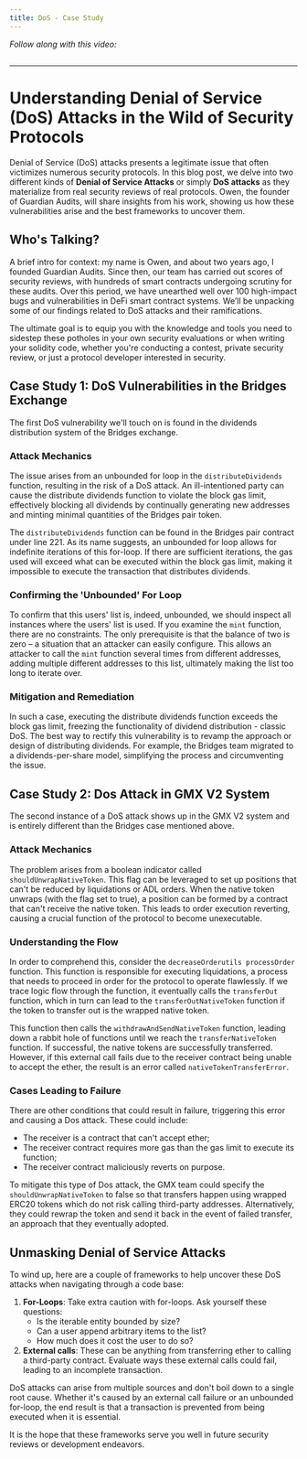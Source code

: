 ```yaml
---
title: DoS - Case Study
---
```


_Follow along with this video:_

## 

---

# Understanding Denial of Service (DoS) Attacks in the Wild of Security Protocols

Denial of Service (DoS) attacks presents a legitimate issue that often victimizes numerous security protocols. In this blog post, we delve into two different kinds of **Denial of Service Attacks** or simply **DoS attacks** as they materialize from real security reviews of real protocols. Owen, the founder of Guardian Audits, will share insights from his work, showing us how these vulnerabilities arise and the best frameworks to uncover them.

## Who's Talking?

A brief intro for context: my name is Owen, and about two years ago, I founded Guardian Audits. Since then, our team has carried out scores of security reviews, with hundreds of smart contracts undergoing scrutiny for these audits. Over this period, we have unearthed well over 100 high-impact bugs and vulnerabilities in DeFi smart contract systems. We’ll be unpacking some of our findings related to DoS attacks and their ramifications.

The ultimate goal is to equip you with the knowledge and tools you need to sidestep these potholes in your own security evaluations or when writing your solidity code, whether you're conducting a contest, private security review, or just a protocol developer interested in security.

## Case Study 1: DoS Vulnerabilities in the Bridges Exchange

The first DoS vulnerability we'll touch on is found in the dividends distribution system of the Bridges exchange.

### Attack Mechanics

The issue arises from an unbounded for loop in the `distributeDividends` function, resulting in the risk of a DoS attack. An ill-intentioned party can cause the distribute dividends function to violate the block gas limit, effectively blocking all dividends by continually generating new addresses and minting minimal quantities of the Bridges pair token.

The `distributeDividends` function can be found in the Bridges pair contract under line 221. As its name suggests, an unbounded for loop allows for indefinite iterations of this for-loop. If there are sufficient iterations, the gas used will exceed what can be executed within the block gas limit, making it impossible to execute the transaction that distributes dividends.

### Confirming the 'Unbounded' For Loop

To confirm that this users' list is, indeed, unbounded, we should inspect all instances where the users' list is used. If you examine the `mint` function, there are no constraints. The only prerequisite is that the balance of two is zero – a situation that an attacker can easily configure. This allows an attacker to call the `mint` function several times from different addresses, adding multiple different addresses to this list, ultimately making the list too long to iterate over.

### Mitigation and Remediation

In such a case, executing the distribute dividends function exceeds the block gas limit, freezing the functionality of dividend distribution - classic DoS. The best way to rectify this vulnerability is to revamp the approach or design of distributing dividends. For example, the Bridges team migrated to a dividends-per-share model, simplifying the process and circumventing the issue.

## Case Study 2: Dos Attack in GMX V2 System

The second instance of a DoS attack shows up in the GMX V2 system and is entirely different than the Bridges case mentioned above.

### Attack Mechanics

The problem arises from a boolean indicator called `shouldUnwrapNativeToken`. This flag can be leveraged to set up positions that can't be reduced by liquidations or ADL orders. When the native token unwraps (with the flag set to true), a position can be formed by a contract that can't receive the native token. This leads to order execution reverting, causing a crucial function of the protocol to become unexecutable.

### Understanding the Flow

In order to comprehend this, consider the `decreaseOrderutils processOrder` function. This function is responsible for executing liquidations, a process that needs to proceed in order for the protocol to operate flawlessly. If we trace logic flow through the function, it eventually calls the `transferOut` function, which in turn can lead to the `transferOutNativeToken` function if the token to transfer out is the wrapped native token.

This function then calls the `withdrawAndSendNativeToken` function, leading down a rabbit hole of functions until we reach the `transferNativeToken` function. If successful, the native tokens are successfully transferred. However, if this external call fails due to the receiver contract being unable to accept the ether, the result is an error called `nativeTokenTransferError`.

### Cases Leading to Failure

There are other conditions that could result in failure, triggering this error and causing a Dos attack. These could include:

- The receiver is a contract that can't accept ether;
- The receiver contract requires more gas than the gas limit to execute its function;
- The receiver contract maliciously reverts on purpose.

To mitigate this type of Dos attack, the GMX team could specify the `shouldUnwrapNativeToken` to false so that transfers happen using wrapped ERC20 tokens which do not risk calling third-party addresses. Alternatively, they could rewrap the token and send it back in the event of failed transfer, an approach that they eventually adopted.

## Unmasking Denial of Service Attacks

To wind up, here are a couple of frameworks to help uncover these DoS attacks when navigating through a code base:

1. **For-Loops**: Take extra caution with for-loops. Ask yourself these questions:
   - Is the iterable entity bounded by size?
   - Can a user append arbitrary items to the list?
   - How much does it cost the user to do so?
2. **External calls**: These can be anything from transferring ether to calling a third-party contract. Evaluate ways these external calls could fail, leading to an incomplete transaction.

DoS attacks can arise from multiple sources and don't boil down to a single root cause. Whether it's caused by an external call failure or an unbounded for-loop, the end result is that a transaction is prevented from being executed when it is essential.

It is the hope that these frameworks serve you well in future security reviews or development endeavors.
